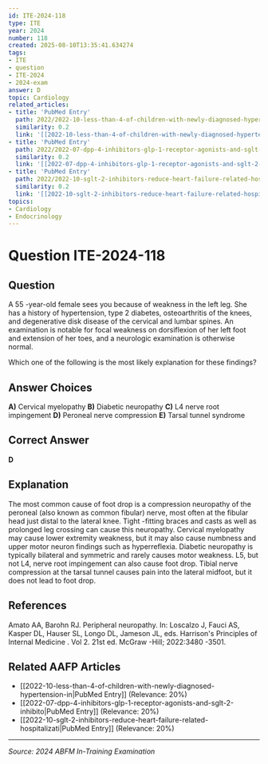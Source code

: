 ```yaml
---
id: ITE-2024-118
type: ITE
year: 2024
number: 118
created: 2025-08-10T13:35:41.634274
tags:
- ITE
- question
- ITE-2024
- 2024-exam
answer: D
topic: Cardiology
related_articles:
- title: 'PubMed Entry'
  path: 2022/2022-10-less-than-4-of-children-with-newly-diagnosed-hypertension-in.md
  similarity: 0.2
  link: '[[2022-10-less-than-4-of-children-with-newly-diagnosed-hypertension-in|PubMed Entry]]'
- title: 'PubMed Entry'
  path: 2022/2022-07-dpp-4-inhibitors-glp-1-receptor-agonists-and-sglt-2-inhibito.md
  similarity: 0.2
  link: '[[2022-07-dpp-4-inhibitors-glp-1-receptor-agonists-and-sglt-2-inhibito|PubMed Entry]]'
- title: 'PubMed Entry'
  path: 2022/2022-10-sglt-2-inhibitors-reduce-heart-failure-related-hospitalizati.md
  similarity: 0.2
  link: '[[2022-10-sglt-2-inhibitors-reduce-heart-failure-related-hospitalizati|PubMed Entry]]'
topics:
- Cardiology
- Endocrinology
---
```


# Question ITE-2024-118

## Question
A 55 -year-old female sees you because of weakness in the left leg. She has a history of hypertension, 
type 2 diabetes, osteoarthritis of the knees, and degenerative disk disease of the cervical and lumbar 
spines. An examination is notable for focal weakness on dorsiflexion of her left foot and extension of her toes, and a neurologic examination is otherwise normal.  
 
Which one of the following is the most likely explanation for these findings?

## Answer Choices
**A)** Cervical myelopathy
**B)** Diabetic neuropathy
**C)** L4 nerve root impingement
**D)** Peroneal nerve compression
**E)** Tarsal tunnel syndrome

## Correct Answer
**D**

## Explanation
The most common cause of foot drop is a compression neuropathy of the peroneal (also known as common fibular) nerve, most often at the fibular head just distal to the lateral knee. Tight -fitting braces and casts as well as prolonged leg crossing can cause this neuropathy. Cervical myelopathy may cause lower extremity weakness, but it may also cause numbness and upper motor neuron findings such as hyperreflexia. Diabetic neuropathy is typically bilateral and symmetric and rarely causes motor weakness. L5, but not L4, nerve root impingement can also cause foot drop. Tibial nerve compression at the tarsal tunnel causes pain into the lateral midfoot, but it does not lead to foot drop.

## References
Amato AA, Barohn RJ. Peripheral neuropathy. In: Loscalzo J, Fauci AS, Kasper DL, Hauser SL, Longo DL, Jameson JL, eds. Harrison's Principles of Internal Medicine . Vol 2. 21st ed. McGraw -Hill; 2022:3480 -3501.

## Related AAFP Articles
- [[2022-10-less-than-4-of-children-with-newly-diagnosed-hypertension-in|PubMed Entry]] (Relevance: 20%)
- [[2022-07-dpp-4-inhibitors-glp-1-receptor-agonists-and-sglt-2-inhibito|PubMed Entry]] (Relevance: 20%)
- [[2022-10-sglt-2-inhibitors-reduce-heart-failure-related-hospitalizati|PubMed Entry]] (Relevance: 20%)

---
*Source: 2024 ABFM In-Training Examination*